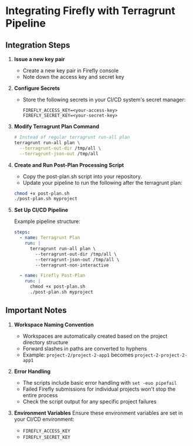 # Integrating Firefly with Terragrunt Pipeline

## Integration Steps

1. **Issue a new key pair**
   - Create a new key pair in Firefly console
   - Note down the access key and secret key

2. **Configure Secrets**
   - Store the following secrets in your CI/CD system's secret manager:
     ```
     FIREFLY_ACCESS_KEY=<your-access-key>
     FIREFLY_SECRET_KEY=<your-secret-key>
     ```

3. **Modify Terragrunt Plan Command**
   ```bash
   # Instead of regular terragrunt run-all plan
   terragrunt run-all plan \
     --terragrunt-out-dir /tmp/all \
     --terragrunt-json-out /tmp/all
   ```

4. **Create and Run Post-Plan Processing Script**
   - Copy the post-plan.sh script into your repository.
   - Update your pipeline to run the following after the terragrunt plan:
   ```bash
   chmod +x post-plan.sh
   ./post-plan.sh myproject
   ```

6. **Set Up CI/CD Pipeline**

   Example pipeline structure:
   ```yaml
   steps:
     - name: Terragrunt Plan
       run: |
         terragrunt run-all plan \
           --terragrunt-out-dir /tmp/all \
           --terragrunt-json-out /tmp/all \
           --terragrunt-non-interactive

     - name: Firefly Post-Plan
       run: |
         chmod +x post-plan.sh
         ./post-plan.sh myproject
   ```

## Important Notes

1. **Workspace Naming Convention**
   - Workspaces are automatically created based on the project directory structure
   - Forward slashes in paths are converted to hyphens
   - Example: `project-2/project-2-app1` becomes `project-2-project-2-app1`

2. **Error Handling**
   - The scripts include basic error handling with `set -euo pipefail`
   - Failed Firefly submissions for individual projects won't stop the entire process
   - Check the script output for any specific project failures

3. **Environment Variables**
   Ensure these environment variables are set in your CI/CD environment:
   - `FIREFLY_ACCESS_KEY`
   - `FIREFLY_SECRET_KEY`
